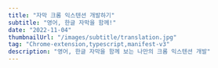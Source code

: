 ```yaml
---
title: "자막 크롬 익스텐션 개발하기"
subtitle: "영어, 한글 자막을 함께!"
date: "2022-11-04"
thumbnailUrl: "/images/subtitle/translation.jpg"
tag: "Chrome-extension,typescript,manifest-v3"
description: "영어, 한글 자막을 함께 보는 나만의 크롬 익스텐션 개발"
---
```


